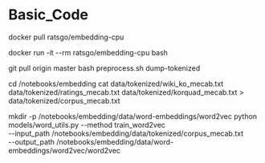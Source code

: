 # Basic_Code

docker pull ratsgo/embedding-cpu

docker run -it --rm ratsgo/embedding-cpu bash

git pull origin master
bash preprocess.sh dump-tokenized

cd /notebooks/embedding
cat data/tokenized/wiki_ko_mecab.txt data/tokenized/ratings_mecab.txt data/tokenized/korquad_mecab.txt > data/tokenized/corpus_mecab.txt

mkdir -p /notebooks/embedding/data/word-embeddings/word2vec
python models/word_utils.py --method train_word2vec \
	--input_path /notebooks/embedding/data/tokenized/corpus_mecab.txt \
	--output_path /notebooks/embedding/data/word-embeddings/word2vec/word2vec
